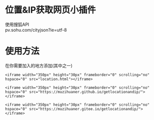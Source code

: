 # 位置&IP获取网页小插件
使用搜狐API  
pv.sohu.com/cityjson?ie=utf-8
# 使用方法
在你需要加入的地方添加(其中之一)
```
<iframe width="350px" height="30px" frameborder="0" scrolling="no" hspace="0" src="location.html"></iframe>
```
```
<iframe width="350px" height="30px" frameborder="0" scrolling="no" hspace="0" src="https://muzihuaner.github.io/getlocationandip/"></iframe>
```
```
<iframe width="350px" height="30px" frameborder="0" scrolling="no" hspace="0" src="https://muzihuaner.gitee.io/getlocationandip/"></iframe>
```
